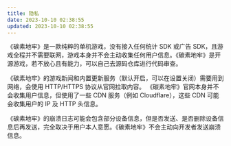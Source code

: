 ```yaml
---
title: 隐私
date: 2023-10-10 02:38:55
updated: 2023-10-10 02:38:55
---
```


《碳素地牢》是一款纯粹的单机游戏，没有接入任何统计 SDK 或广告 SDK，且游戏全程并不需要联网，游戏本身并不会主动收集任何用户信息。《碳素地牢》是开源游戏，若不放心且有能力，可以自己去源码仓库进行代码审查。

《碳素地牢》的游戏新闻和内置更新服务（默认开启，可以在设置关闭）需要用到网络，会使用 HTTP/HTTPS 协议从官网拉取内容。
《碳素地牢》官网本身并不会收集用户信息，但使用了一些 CDN 服务（例如 Cloudflare），这些 CDN 可能会收集用户的 IP 及 HTTP 头信息。

《碳素地牢》的崩溃日志可能会包含部分设备信息，但是否发送、是否删除设备信息后再发送，完全取决于用户本人意愿。《碳素地牢》不会主动向开发者发送崩溃信息。
